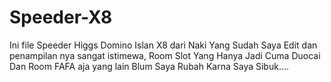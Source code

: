 # Speeder-X8
Ini file Speeder Higgs Domino Islan X8 dari Naki Yang Sudah Saya Edit dan penampilan nya sangat istimewa, Room Slot Yang Hanya Jadi Cuma Duocai Dan Room FAFA aja yang lain Blum Saya Rubah Karna Saya Sibuk....
